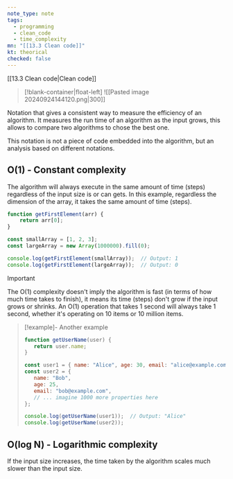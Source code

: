 ```yaml
---
note_type: note
tags:
  - programming
  - clean_code
  - time_complexity
mn: "[[13.3 Clean code]]"
kt: theorical
checked: false
---
```

[[13.3 Clean code|Clean code]]

>[!blank-container|float-left]
>![[Pasted image 20240924144120.png|300]]

Notation that gives a consistent way to measure the efficiency of an algorithm. It measures the run time of an algorithm as the input grows, this allows to compare two algorithms to chose the best one. 

This notation is not a piece of code embedded into the algorithm, but an analysis based on different notations.

## O(1) - Constant complexity
The algorithm will always execute in the same amount of time (steps) regardless of the input size is or can gets. In this example, regardless the dimension of the array, it takes the same amount of time (steps). 

```js
function getFirstElement(arr) {
    return arr[0];
}

const smallArray = [1, 2, 3];
const largeArray = new Array(1000000).fill(0);

console.log(getFirstElement(smallArray));  // Output: 1
console.log(getFirstElement(largeArray));  // Output: 0
```

>[!important]
>The O(1) complexity doesn't imply the algorithm is fast (in terms of how much time takes to finish), it means its time (steps) don't grow if the input grows or shrinks. An O(1) operation that takes 1 second will always take 1 second, whether it's operating on 10 items or 10 million items.

>[!example]- Another example
>```js
>function getUserName(user) {
>    return user.name;
>}
>
>const user1 = { name: "Alice", age: 30, email: "alice@example.com" };
>const user2 = { 
>    name: "Bob", 
>    age: 25, 
>    email: "bob@example.com",
>    // ... imagine 1000 more properties here
>};
>
>console.log(getUserName(user1));  // Output: "Alice"
>console.log(getUserName(user2)); 
>```
## O(log N) - Logarithmic complexity
If the input size increases, the time taken by the algorithm scales much slower than the input size.



